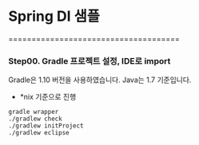# Spring DI 샘플


=====================================

### Step00. Gradle 프로젝트 설정, IDE로 import
Gradle은 1.10 버전을 사용하였습니다.
Java는 1.7 기준입니다.


* *nix 기준으로 진행
```
gradle wrapper
./gradlew check
./gradlew initProject
./gradlew eclipse
```

